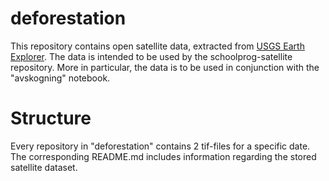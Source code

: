 # deforestation
This repository contains open satellite data, extracted from [USGS Earth Explorer](https://earthexplorer.usgs.gov/). The data is intended to be used by the schoolprog-satellite repository.
More in particular, the data is to be used in conjunction with the "avskogning" notebook.

# Structure
Every repository in "deforestation" contains 2 tif-files for a specific date. The corresponding README.md includes information regarding the stored satellite dataset.



